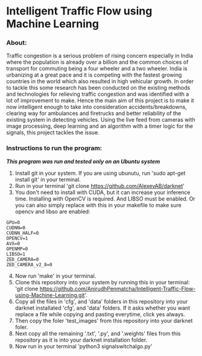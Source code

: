 # Intelligent Traffic Flow using Machine Learning

### About:

Traffic congestion is a serious problem of rising concern especially in India where the population is already over a billion and the common choices of transport for commuting being a four wheeler and a two wheeler. India is urbanizing at a great pace and it is competing with the fastest growing countries in the world which also resulted in high vehicular growth. In order to tackle this some research has been conducted on the existing methods and technologies for relieving traffic congestion and was identified with a lot of improvement to make. Hence the main aim  of this project is to make it now intelligent enough to take into consideration accidents/breakdowns, clearing way for ambulances and firetrucks and better reliability of the existing system in detecting vehicles. Using the live feed from cameras with image processing, deep learning and an algorithm with a timer logic for the signals, this project tackles the issue.


### Instructions to run the program:

**_This program was run and tested only on an Ubuntu system_**

1. Install git in your system. If you are using ubunutu, run 'sudo apt-get install git' in your terminal. 
2. Run in your terminal 'git clone https://github.com/AlexeyAB/darknet' 
3. You don't need to install with CUDA, but it can increase your inference time. Installing with OpenCV is required. And LIBSO must be enabled. 
Or you can also simply replace with this in your makefile to make sure opencv and libso are enabled: 
```
GPU=0
CUDNN=0
CUDNN_HALF=0
OPENCV=1
AVX=0
OPENMP=0
LIBSO=1
ZED_CAMERA=0
ZED_CAMERA_v2_8=0
```
4. Now run 'make' in your terminal. 
2. Clone this repository into your system by running this in your terminal: 'git clone https://github.com/AnirudhPenmatcha/Intelligent-Traffic-Flow-using-Machine-Learning.git'.
3. Copy all the files in 'cfg', and 'data' folders in this repository into your darknet installated 'cfg', and 'data' folders. If it asks whether you want replace a file while copying and pasting everytime, click yes always.
4. Then copy the foler 'test_images' from this repository into your darknet foler. 
5. Next copy all the remaining '.txt', '.py', and '.weights' files from this repository as it is into your darknet installation folder.  
7. Now run in your terminal 'python3 signalswitchalgo.py' 
